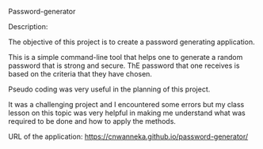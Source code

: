 Password-generator

Description:

The objective of this project is to create a password generating application.

This is a simple command-line tool that helps one to generate a random password that is strong and secure. ThE password that one receives is based on the criteria that they have chosen.

Pseudo coding was very useful in the planning of this project.

It was a challenging project and I encountered some errors but my class lesson on this topic was very helpful in making me understand what was required to be done and how to apply the methods.


URL of the application: https://cnwanneka.github.io/password-generator/
